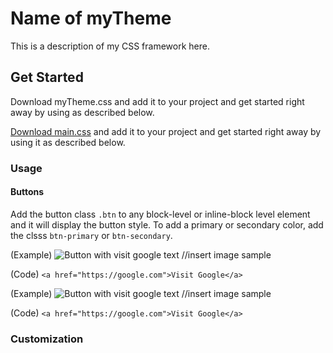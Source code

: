 <!-- https://www.markdownguide.org/cheat-sheet/ -->

# Name of myTheme
This is a description of my CSS framework here.

## Get Started
Download myTheme.css and add it to your project and get started right away by using as described below.

[Download main.css](css/main.css) and add it to your project and get started right away by using it as described below.

### Usage 

#### Buttons
Add the button class `.btn` to any block-level or inline-block level element and it will display the button style. To add a primary or secondary color, add the clsss `btn-primary` or `btn-secondary`.

(Example)
![Button with visit google text](images/button-example.png)
//insert image sample

(Code)
`<a href="https://google.com">Visit Google</a>`

(Example)
![Button with visit google text](images/button-example.png)
//insert image sample

(Code)
`<a href="https://google.com">Visit Google</a>`

### Customization
